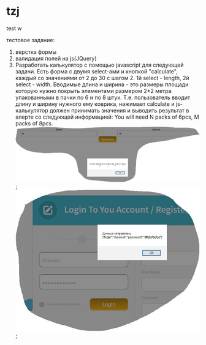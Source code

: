 # tzj
test w

тестовое задание:
1) верстка формы
2) валидация полей на js(JQuery)
3) Разработать калькулятор с помощью javascript для следующей задачи. Есть форма с двумя select-ами и кнопкой "calculate", каждый со значениями от 2 до 30 с шагом 2. 1й select - length, 2й select - width.
Вводимые длина и ширина - это размеры площади которую нужно покрыть элементами размером 2*2 метра упакованными в пачки по 6 и по 8 штук.
Т.е. пользователь вводит длину и ширину нужного ему коврика, нажимает calculate и js-калькулятор должен принимать значения и выводить результат в алерте со следующей информацией: You will need N packs of 6pcs, M packs of 8pcs.
![alt tag](https://github.com/snovavibor/tzj/blob/main/calcex.JPG);<br>
![alt tag](https://github.com/snovavibor/tzj/blob/main/sendform.JPG);
